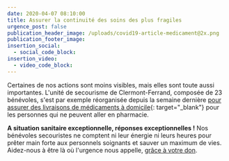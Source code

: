 ```yaml
---
date: 2020-04-07 08:10:00
title: Assurer la continuité des soins des plus fragiles
urgence_post: false
publication_header_image: /uploads/covid19-article-medicament@2x.png
publication_footer_image:
insertion_social:
  - social_code_block:
insertion_video:
  - video_code_block:
---
```


Certaines de nos actions sont moins visibles, mais elles sont toute aussi importantes. L'unit&eacute; de secourisme de Clermont-Ferrand, compos&eacute;e de 23 b&eacute;n&eacute;voles, s'est par exemple r&eacute;organis&eacute;e depuis la semaine derni&egrave;re [pour assurer des livraisons de m&eacute;dicaments &agrave; domicile](https://www.lamontagne.fr/clermont-ferrand-63000/actualites/l-ordre-de-malte-livre-les-medicaments-dans-l-agglomeration-de-clermont-ferrand_13772787/){: target="_blank"} pour les personnes qui ne peuvent aller en pharmacie.

**A situation sanitaire exceptionnelle, r&eacute;ponses exceptionnelles \!** Nos b&eacute;n&eacute;voles secouristes ne comptent ni leur &eacute;nergie ni leurs heures pour pr&ecirc;ter main forte aux personnels soignants et sauver un maximum de vies. Aidez-nous &agrave; &ecirc;tre l&agrave; o&ugrave; l'urgence nous appelle, [gr&acirc;ce &agrave; votre don](https://don.ordredemaltefrance.org/?cid=11&amp;reserved_code_origine=Webcovid). &nbsp;

&nbsp;